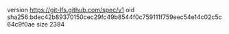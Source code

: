 version https://git-lfs.github.com/spec/v1
oid sha256:bdec42b89370150cec29fc49b8544f0c759111f759eec54e14c02c5c64c9f0ae
size 2384
